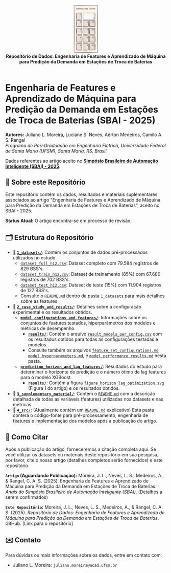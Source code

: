 <div align="center">
  <img src=".github/img/swap_station.svg" alt="Swap Station Icon" style="width: 20vw; max-width: 75px;">
  <br>
  <strong>Repositório de Dados: Engenharia de Features e Aprendizado de Máquina para Predição da Demanda em Estações de Troca de Baterias</strong>
</div>

<br>

# Engenharia de Features e Aprendizado de Máquina para Predição da Demanda em Estações de Troca de Baterias (SBAI - 2025)

**Autores:** Juliano L. Moreira, Luciane S. Neves, Aérton Medeiros, Camilo A. S. Rangel  
*Programa de Pós-Graduação em Engenharia Elétrica, Universidade Federal de Santa Maria (UFSM), Santa Maria, RS, Brasil.*

Dados referentes ao artigo aceito no **[Simpósio Brasileiro de Automação Inteligente (SBAI) - 2025](https://sbai.ufsj.edu.br)**.



## 🛵 Sobre este Repositório

Este repositório contém os dados, resultados e materiais suplementares associados ao artigo "Engenharia de Features e Aprendizado de Máquina para Predição da Demanda em Estações de Troca de Baterias", aceito no SBAI - 2025.

**Status Atual:** O artigo encontra-se em processo de revisão.

## 🗂️ Estrutura do Repositório

* **📂 [`1_datasets/`](./1_datasets/)**: Contém os conjuntos de dados pré-processados utilizados no estudo.
    * [`dataset_full_h12.csv`](./1_datasets/dataset_full_h12.csv): Dataset completo com 79.584 registros de 829 BSS's.
    * [`dataset_train_h12.csv`](./1_datasets/dataset_train_h12.csv): Dataset de treinamento (85%) com 67.680 registros de 702 BSS's.
    * [`dataset_test_h12.csv`](./1_datasets/dataset_test_h12.csv): Dataset de teste (15%) com 11.904 registros de 127 BSS's.
    * Consulte o [`README.md`](./1_datasets/README.md) dentro da pasta [`1_datasets`](./1_datasets/) para mais detalhes sobre as features.
* **📂 [`2_case_study_and_results/`](./2_case_study_and_results/)**: Detalhes sobre a configuração experimental e os resultados obtidos.
    * **[`model_configurations_and_features/`](./2_case_study_and_results/model_configurations_and_features/)**: Informações sobre os conjuntos de features testados, hiperparâmetros dos modelos e métricas de desempenho.
        * **[`results/`](./2_case_study_and_results/model_configurations_and_features/results/)**: Contém o arquivo [`result_models_per_config.csv`](./2_case_study_and_results/model_configurations_and_features/results/result_models_per_config.csv) com os resultados obtidos para todas as configurações testadas e modelos.
        * Consulte também os arquivos [`feature_set_configurations.md`](./2_case_study_and_results/model_configurations_and_features/feature_set_configurations.md), [`model_hyperparameters.md`](./2_case_study_and_results/model_configurations_and_features/model_hyperparameters.md), e [`model_performance_results.md`](./2_case_study_and_results/model_configurations_and_features/model_performance_results.md) nesta pasta.
    * **[`prediction_horizon_and_lag_features/`](./2_case_study_and_results/prediction_horizon_and_lag_features/)**: Resultados do estudo para determinar o horizonte de predição e o número ótimo de lag features para o modelo XGBoost.
        * **[`results/`](./2_case_study_and_results/prediction_horizon_and_lag_features/results/)**: Contém a figura [`figure_horizon_lag_optimization.svg`](./2_case_study_and_results/prediction_horizon_and_lag_features/results/figure_horizon_lag_optimization.svg) (Figura 1 do artigo) e os resultados obtidos.
* **📂 [`3_supplementary_material/`](./3_supplementary_material/)**: Contém o [`README.md`](./3_supplementary_material/README.md) com a descrição detalhada de todas as variáveis (features) utilizadas nos datasets e nas métricas.
* **📂 [`4_src/`](./4_src/)**: (Atualmente contém um [`README.md`](./4_src/README.md) explicativo) Esta pasta conterá o código-fonte para pré-processamento, engenharia de features e implementação dos modelos após a publicação do artigo.


## 💬 Como Citar
Após a publicação do artigo, forneceremos a citação completa aqui.
Se você utilizar os datasets ou materiais deste repositório em sua pesquisa, por favor, cite o nosso artigo (detalhes completos serão fornecidos) e este repositório.

**``Artigo`` (Aguardando Publicação):**
Moreira, J. L., Neves, L. S., Medeiros, A., & Rangel, C. A. S. (2025). Engenharia de Features e Aprendizado de Máquina para Predição da Demanda em Estações de Troca de Baterias. *Anais do Simpósio Brasileiro de Automação Inteligente (SBAI)*. (Detalhes a serem confirmados)

**``Este Repositório``:**
Moreira, J. L., Neves, L. S., Medeiros, A., & Rangel, C. A. S. (2025). *Repositório de Dados: Engenharia de Features e Aprendizado de Máquina para Predição da Demanda em Estações de Troca de Baterias*. GitHub. [Link para o repositório]

## ✉️ Contato
Para dúvidas ou mais informações sobre os dados, entre em contato com:
* Juliano L. Moreira: `juliano.moreira@acad.ufsm.br`